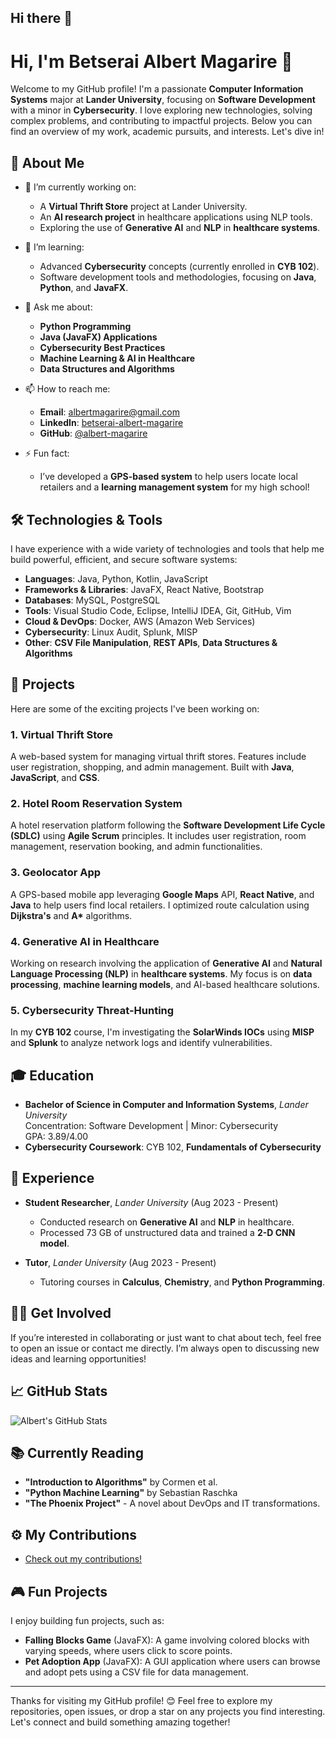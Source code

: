 ## Hi there 👋

# Hi, I'm Betserai Albert Magarire 👋

Welcome to my GitHub profile! I'm a passionate **Computer Information Systems** major at **Lander University**, focusing on **Software Development** with a minor in **Cybersecurity**. I love exploring new technologies, solving complex problems, and contributing to impactful projects. Below you can find an overview of my work, academic pursuits, and interests. Let's dive in!

## 🚀 About Me

- 🔭 I’m currently working on:
  - A **Virtual Thrift Store** project at Lander University.
  - An **AI research project** in healthcare applications using NLP tools.
  - Exploring the use of **Generative AI** and **NLP** in **healthcare systems**.
  
- 🌱 I’m learning:
  - Advanced **Cybersecurity** concepts (currently enrolled in **CYB 102**).
  - Software development tools and methodologies, focusing on **Java**, **Python**, and **JavaFX**.
  
- 💬 Ask me about:
  - **Python Programming**
  - **Java (JavaFX) Applications**
  - **Cybersecurity Best Practices**
  - **Machine Learning & AI in Healthcare**
  - **Data Structures and Algorithms**

- 📫 How to reach me:
  - **Email**: [albertmagarire@gmail.com](mailto:albertmagarire@gmail.com)
  - **LinkedIn**: [betserai-albert-magarire](https://www.linkedin.com/in/betserai-albert-magarire)
  - **GitHub**: [@albert-magarire](https://github.com/albert-magarire)
  
- ⚡ Fun fact:
  - I’ve developed a **GPS-based system** to help users locate local retailers and a **learning management system** for my high school!

## 🛠️ Technologies & Tools

I have experience with a wide variety of technologies and tools that help me build powerful, efficient, and secure software systems:

- **Languages**: Java, Python, Kotlin, JavaScript
- **Frameworks & Libraries**: JavaFX, React Native, Bootstrap
- **Databases**: MySQL, PostgreSQL
- **Tools**: Visual Studio Code, Eclipse, IntelliJ IDEA, Git, GitHub, Vim
- **Cloud & DevOps**: Docker, AWS (Amazon Web Services)
- **Cybersecurity**: Linux Audit, Splunk, MISP
- **Other**: **CSV File Manipulation**, **REST APIs**, **Data Structures & Algorithms**

## 📂 Projects

Here are some of the exciting projects I've been working on:

### 1. **Virtual Thrift Store**
A web-based system for managing virtual thrift stores. Features include user registration, shopping, and admin management. Built with **Java**, **JavaScript**, and **CSS**.

### 2. **Hotel Room Reservation System**
A hotel reservation platform following the **Software Development Life Cycle (SDLC)** using **Agile Scrum** principles. It includes user registration, room management, reservation booking, and admin functionalities.

### 3. **Geolocator App**
A GPS-based mobile app leveraging **Google Maps** API, **React Native**, and **Java** to help users find local retailers. I optimized route calculation using **Dijkstra's** and **A\*** algorithms.

### 4. **Generative AI in Healthcare**
Working on research involving the application of **Generative AI** and **Natural Language Processing (NLP)** in **healthcare systems**. My focus is on **data processing**, **machine learning models**, and AI-based healthcare solutions.

### 5. **Cybersecurity Threat-Hunting**
In my **CYB 102** course, I'm investigating the **SolarWinds IOCs** using **MISP** and **Splunk** to analyze network logs and identify vulnerabilities.

## 🎓 Education

- **Bachelor of Science in Computer and Information Systems**, *Lander University*  
  Concentration: Software Development | Minor: Cybersecurity  
  GPA: 3.89/4.00
- **Cybersecurity Coursework**: CYB 102, **Fundamentals of Cybersecurity**

## 💼 Experience

- **Student Researcher**, *Lander University* (Aug 2023 - Present)
  - Conducted research on **Generative AI** and **NLP** in healthcare.
  - Processed 73 GB of unstructured data and trained a **2-D CNN model**.

- **Tutor**, *Lander University* (Aug 2023 - Present)
  - Tutoring courses in **Calculus**, **Chemistry**, and **Python Programming**.

## 🧑‍💻 Get Involved

If you’re interested in collaborating or just want to chat about tech, feel free to open an issue or contact me directly. I’m always open to discussing new ideas and learning opportunities!

## 📈 GitHub Stats

![Albert's GitHub Stats](https://github-readme-stats.vercel.app/api?username=albert-magarire&show_icons=true&hide_title=true&count_private=true&hide=prs&theme=radical)

## 📚 Currently Reading

- **"Introduction to Algorithms"** by Cormen et al.
- **"Python Machine Learning"** by Sebastian Raschka
- **"The Phoenix Project"** - A novel about DevOps and IT transformations.

## ⚙️ My Contributions

- [Check out my contributions!](https://github.com/albert-magarire)

## 🎮 Fun Projects

I enjoy building fun projects, such as:

- **Falling Blocks Game** (JavaFX): A game involving colored blocks with varying speeds, where users click to score points.
- **Pet Adoption App** (JavaFX): A GUI application where users can browse and adopt pets using a CSV file for data management.

---

Thanks for visiting my GitHub profile! 😊 Feel free to explore my repositories, open issues, or drop a star on any projects you find interesting. Let's connect and build something amazing together!
